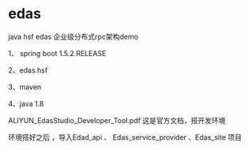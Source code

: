 # edas
java hsf edas  企业级分布式rpc架构demo

1、 spring boot 1.5.2.RELEASE

2、edas.hsf

3、maven

4、java 1.8



ALIYUN_EdasStudio_Developer_Tool.pdf 这是官方文档，搭开发环境



环境搭好之后 ，导入Edad_api 、 Edas_service_provider 、Edas_site 项目
